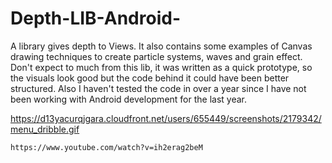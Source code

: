 # Depth-LIB-Android-
A library gives depth to Views. It also contains some examples of Canvas drawing techniques to create particle systems, waves and grain effect. Don't expect to much from this lib, it was written as a quick prototype, so the visuals look good but the code behind it could have been better structured. Also I haven't tested the code in over a year since I have not been working with Android development for the last year. 

   https://d13yacurqjgara.cloudfront.net/users/655449/screenshots/2179342/menu_dribble.gif
    
    https://www.youtube.com/watch?v=ih2erag2beM